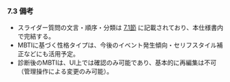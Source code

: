 ### 7.3 備考

* スライダー質問の文言・順序・分類は [7.1節](#71-mbti診断方式とロジック) に記載されており、本仕様書内で完結する。
* MBTIに基づく性格タイプは、今後のイベント発生傾向・セリフスタイル補正などにも活用予定。
* 診断後のMBTIは、UI上では確認のみ可能であり、基本的に再編集は不可（管理操作による変更のみ可能）。